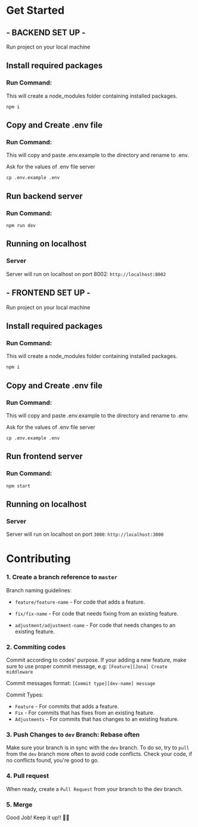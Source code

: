 # Get Started

## - BACKEND SET UP -
Run project on your local machine

## Install required packages
### Run Command: 
This will create a node_modules folder containing installed packages.
   
```
npm i 
```

## Copy and Create .env file
### Run Command: 
This will copy and paste .env.example to the directory and rename to .env.

Ask for the values of .env file server
```
cp .env.example .env
```
     
## Run backend server
### Run Command: 

```
npm run dev
```

## Running on localhost

### Server
Server will run on localhost on port 8002:
`
http://localhost:8002
`

## - FRONTEND SET UP -


Run project on your local machine

## Install required packages
### Run Command: 
This will create a node_modules folder containing installed packages.
   
```
npm i 
```

## Copy and Create .env file
### Run Command: 
This will copy and paste .env.example to the directory and rename to .env.

Ask for the values of .env file server
```
cp .env.example .env
```
     
## Run frontend server
### Run Command: 

```
npm start
```

## Running on localhost

### Server
Server will run on localhost on port `3000`:
`
http://localhost:3000
`

# Contributing

### 1. Create a branch reference to `master`

Branch naming guidelines:

- `feature/feature-name` - For code that adds a feature.

- `fix/fix-name` - For code that needs fixing from an existing feature.

- `adjustment/adjustment-name` - For code that needs changes to an existing feature.


### 2. Commiting codes

Commit according to codes' purpose. If your adding a new feature, make sure to use proper commit message, e.g: `[Feature][Jona] Create middleware`

Commit messages format:
`[Commit type][dev-name] message`

Commit Types:

- `Feature` - For commits that adds a feature.
- `Fix` - For commits that has fixes from an existing feature.
- `Adjustments` - For commits that has changes to an existing feature.


### 3. Push Changes to `dev` Branch: Rebase often


Make sure your branch is in sync with the `dev` branch. To do so, try to `pull` from the `dev` branch more often to avoid code conflicts. Check your code, if no conflicts found, you're good to go.

### 4. Pull request

When ready, create a `Pull Request` from your branch to the dev branch.

### 5. Merge

Good Job! Keep it up!! 🥳😎